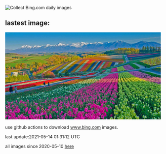 ![Collect Bing.com daily images](https://github.com/counter2015/bing-daily-images/workflows/Collect%20Bing.com%20daily%20images/badge.svg)
## lastest image:
![](images/ShikisaiBiei.jpg)

use github actions to download www.bing.com images.

last update:2021-05-14 01:31:12 UTC

all images since 2020-05-10 [here](https://github.com/counter2015/bing-daily-images/tree/master/images) 
